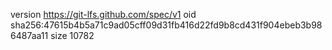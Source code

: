 version https://git-lfs.github.com/spec/v1
oid sha256:47615b4b5a71c9ad05cff09d31fb416d22fd9b8cd431f904ebeb3b986487aa11
size 10782
